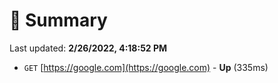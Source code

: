 # 📖 Summary
Last updated: **2/26/2022, 4:18:52 PM**

- `GET` [https://google.com](https://google.com) - **Up** (335ms)
